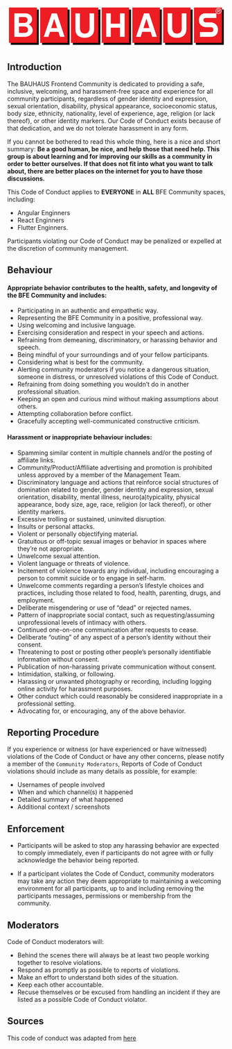 ![](./assets/logo.png)

## Introduction
The BAUHAUS Frontend Community is dedicated to providing a safe, inclusive, welcoming, and harassment-free space and experience for all community participants, regardless of gender identity and expression, sexual orientation, disability, physical appearance, socioeconomic status, body size, ethnicity, nationality, level of experience, age, religion (or lack thereof), or other identity markers. Our Code of Conduct exists because of that dedication, and we do not tolerate harassment in any form. 

If you cannot be bothered to read this whole thing, here is a nice and short summary: **Be a good human, be nice, and help those that need help. This group is about learning and for improving our skills as a community in order to better ourselves. If that does not fit into what you want to talk about, there are better places on the internet for you to have those discussions.**

This Code of Conduct applies to __**EVERYONE**__ in **ALL** BFE Community spaces, including:
 - Angular Enginners
 - React Enginners
 - Flutter Enginners.
 
 Participants violating our Code of Conduct may be penalized or expelled at the discretion of community management.

## Behaviour
#### Appropriate behavior contributes to the health, safety, and longevity of the BFE Community and includes:
 - Participating in an authentic and empathetic way.
 - Representing the BFE Community in a positive, professional way.
 - Using welcoming and inclusive language.
 - Exercising consideration and respect in your speech and actions.
 - Refraining from demeaning, discriminatory, or harassing behavior and speech.
 - Being mindful of your surroundings and of your fellow participants.
 - Considering what is best for the community.
 - Alerting community moderators if you notice a dangerous situation, someone in distress, or unresolved violations of this Code of Conduct.
 - Refraining from doing something you wouldn’t do in another professional situation.
 - Keeping an open and curious mind without making assumptions about others.
 - Attempting collaboration before conflict.
 - Gracefully accepting well-communicated constructive criticism.

#### Harassment or inappropriate behaviour includes:
 - Spamming similar content in multiple channels and/or the posting of affiliate links.
 - Community/Product/Affiliate advertising and promotion is prohibited unless approved by a member of the Management Team.
 - Discriminatory language and actions that reinforce social structures of domination related to gender, gender identity and expression, sexual orientation, disability, mental illness, neuro(a)typicality, physical appearance, body size, age, race, religion (or lack thereof), or other identity markers.
 - Excessive trolling or sustained, uninvited disruption.
 - Insults or personal attacks.
 - Violent or personally objectifying material.
 - Gratuitous or off-topic sexual images or behavior in spaces where they’re not appropriate.
 - Unwelcome sexual attention.
 - Violent language or threats of violence.
 - Incitement of violence towards any individual, including encouraging a person to commit suicide or to engage in self-harm.
 - Unwelcome comments regarding a person’s lifestyle choices and practices, including those related to food, health, parenting, drugs, and employment.
 - Deliberate misgendering or use of “dead” or rejected names.
 - Pattern of inappropriate social contact, such as requesting/assuming unprofessional levels of intimacy with others.
 - Continued one-on-one communication after requests to cease.
 - Deliberate “outing” of any aspect of a person’s identity without their consent.
 - Threatening to post or posting other people’s personally identifiable information without consent.
 - Publication of non-harassing private communication without consent.
 - Intimidation, stalking, or following.
 - Harassing or unwanted photography or recording, including logging online activity for harassment purposes.
 - Other conduct which could reasonably be considered inappropriate in a professional setting.
 - Advocating for, or encouraging, any of the above behavior.
 
 ## Reporting Procedure
 If you experience or witness (or have experienced or have witnessed) violations of the Code of Conduct or have any other concerns, please notify a member of the `Community Moderators`, Reports of Code of Conduct violations should include as many details as possible, for example:
 - Usernames of people involved
 - When and which channel(s) it happened
 - Detailed summary of what happened
 - Additional context / screenshots

## Enforcement
 - Participants will be asked to stop any harassing behavior are expected to comply immediately, even if participants do not agree with or fully acknowledge the behavior being reported.

 - If a participant violates the Code of Conduct, community moderators may take any action they deem appropriate to maintaining a welcoming environment for all participants, up to and including removing the participants messages, permissions or membership from the community. 
 
## Moderators
Code of Conduct moderators will:
 - Behind the scenes there will always be at least two people working together to resolve violations.
 - Respond as promptly as possible to reports of violations.
 - Make an effort to understand both sides of the situation.
 - Keep each other accountable.
 - Recuse themselves or be excused from handling an incident if they are listed as a possible Code of Conduct violator.
 

 
 ## Sources
 This code of conduct was adapted from [here](https://github.com/keen/community-code-of-conduct/blob/master/long-form-code-of-conduct.md)
 

